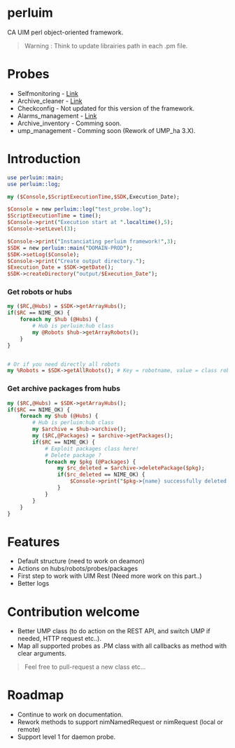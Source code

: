 # perluim
CA UIM perl object-oriented framework.

> Warning : Think to update librairies path in each .pm file.

# Probes 

- Selfmonitoring - [Link](https://github.com/fraxken/selfmonitoring)
- Archive_cleaner - [Link](https://github.com/fraxken/archive_cleaner)
- Checkconfig - Not updated for this version of the framework.
- Alarms_management - [Link](https://github.com/fraxken/Alarms_management)
- Archive_inventory - Comming soon. 
- ump_management - Comming soon (Rework of UMP_ha 3.X). 

# Introduction 

```perl
use perluim::main;
use perluim::log;

my ($Console,$ScriptExecutionTime,$SDK,Execution_Date);

$Console = new perluim::log("test_probe.log");
$ScriptExecutionTime = time();
$Console->print("Execution start at ".localtime(),5);
$Console->setLevel(3);

$Console->print("Instanciating perluim framework!",3);
$SDK = new perluim::main("DOMAIN-PROD");
$SDK->setLog($Console);
$Console->print("Create output directory.");
$Execution_Date = $SDK->getDate();
$SDK->createDirectory("output/$Execution_Date");
```

### Get robots or hubs 
```perl
my ($RC,@Hubs) = $SDK->getArrayHubs();
if($RC == NIME_OK) {
    foreach my $hub (@Hubs) {
        # Hub is perluim:hub class
        my @Robots $hub->getArrayRobots();
    }
}


# Or if you need directly all robots 
my %Robots = $SDK->getAllRobots(); # Key = robotname, value = class robot
```

### Get archive packages from hubs 
```perl
my ($RC,@Hubs) = $SDK->getArrayHubs();
if($RC == NIME_OK) {
    foreach my $hub (@Hubs) {
        # Hub is perluim:hub class
        my $archive = $hub->archive();
        my ($RC,@Packages) = $archive->getPackages();
        if($RC == NIME_OK) {
            # Exploit packages class here!
            # Delete package ?
            foreach my $pkg (@Packages) {
                my $rc_deleted = $archive->deletePackage($pkg);
                if($rc_deleted == NIME_OK) {
                    $Console->print("$pkg->{name} successfully deleted from hub $hub->{name}");
                }
            }
        }
    }
}
```

# Features 

- Default structure (need to work on deamon)
- Actions on hubs/robots/probes/packages
- First step to work with UIM Rest (Need more work on this part..) 
- Better logs

# Contribution welcome 

- Better UMP class (to do action on the REST API, and switch UMP if needed, HTTP request etc..). 
- Map all supported probes as .PM class with all callbacks as method with clear arguments.

> Feel free to pull-request a new class etc...

# Roadmap 

- Continue to work on documentation.
- Rework methods to support nimNamedRequest or nimRequest (local or remote)
- Support level 1 for daemon probe.
